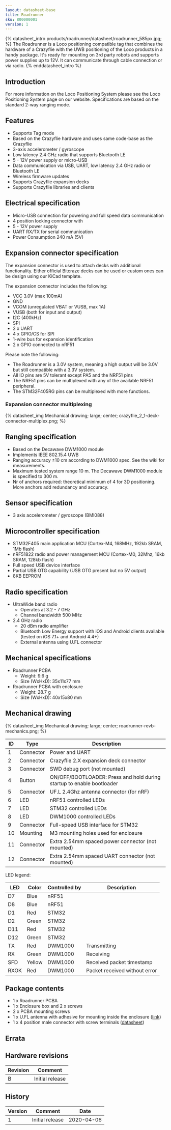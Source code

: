 ```yaml
---
layout: datasheet-base
title: Roadrunner
sku: 800000001
version: 1
---
```


{% datasheet_intro products/roadrunner/datasheet/roadrunner_585px.jpg; %}
The Roadrunner is a Loco positioning compatible tag that combines the hardware of a Crazyflie with the UWB positioning of the Loco products in a handy package. It's ready for mounting on 3rd party robots and supports power supplies up to 12V. It can communicate through cable connection or via radio.
{% enddatasheet_intro %}

## Introduction

For more information on the Loco Positioning System please see the Loco Positioning System page on our website. Specifications are based on the standard 2-way ranging mode.

## Features

* Supports Tag mode
* Based on the Crazyflie hardware and uses same code-base as the Crazyflie
* 3-axis accelerometer / gyroscope
* Low latency 2.4 GHz radio that supports Bluetooth LE
* 5 - 12V power supply or micro-USB
* Data communication via USB, UART, low latency 2.4 GHz radio or Bluetooth LE
* Wireless firmware updates
* Supports Crazyflie expansion decks
* Supports Crazyflie libraries and clients

## Electrical specification

* Micro-USB connection for powering and full speed data communication
* 4 position locking connector with
* 5 - 12V power supply
* UART RX/TX for serial communication
* Power Consumption 240 mA (5V)

## Expansion connector specification

The expansion connector is used to attach decks with additional functionality. Either official Bitcraze decks
can be used or custom ones can be design using our KiCad template.

The expansion connector includes the following:

* VCC 3.0V (max 100mA)
* GND
* VCOM (unregulated VBAT or VUSB, max 1A)
* VUSB (both for input and output)
* I2C (400kHz)
* SPI
* 2 x UART
* 4 x GPIO/CS for SPI
* 1-wire bus for expansion identification
* 2 x GPIO connected to nRF51

Please note the following:

* The Roadrunner is a 3.0V system, meaning a high output will be 3.0V but still compatible with a 3.3V system.
* All IO pins are 5V tolerant except PA5 and the NRF51 pins
* The NRF51 pins can be multiplexed with any of the available NRF51 peripheral.
* The STM32F405RG pins can be multiplexed with more functions.

### Expansion connector multiplexing

{% datasheet_img Mechanical drawing; large; center; crazyflie_2_1-deck-connector-multiplex.png; %}

## Ranging specification

* Based on the Decawave DWM1000 module
* Implements IEEE 802.15.4 UWB
* Ranging accuracy ±10 cm according to DWM1000 spec. See the wiki for measurements.
* Maximum tested system range 10 m. The Decawave DWM1000 module is specified to 300 m.
* Nr of anchors required: theoretical minimum of 4 for 3D positioning. More anchors add redundancy and accuracy.

## Sensor specification

* 3 axis accelerometer / gyroscope (BMI088)

## Microcontroller specification

* STM32F405 main application MCU (Cortex-M4, 168MHz, 192kb SRAM, 1Mb flash)
* nRF51822 radio and power management MCU (Cortex-M0, 32Mhz, 16kb SRAM, 128kb flash)
* Full speed USB device interface
* Partial USB OTG capability (USB OTG present but no 5V output)
* 8KB EEPROM

## Radio specification

* UltraWide band radio
  * Operates at 3.2 - 7 GHz
  * Channel bandwidth 500 MHz
* 2.4 GHz radio
  * 20 dBm radio amplifier
  * Bluetooth Low Energy support with iOS and Android clients available (tested on iOS 7.1+ and Android 4.4+)
  * External antenna using U.FL connector

## Mechanical specifications

* Roadrunner PCBA
  * Weight: 9.6 g
  * Size (WxHxD): 35x11x77 mm
* Roadrunner PCBA with enclosure
  * Weight: 28.7 g
  * Size (WxHxD): 40x15x80 mm

## Mechanical drawing

{% datasheet_img Mechanical drawing; large; center; roadrunner-revb-mechanics.png; %}

| ID | Type | Description |
| -- | ---- | ----------- |
| 1 | Connector | Power and UART |
| 2 | Connector | Crazyflie 2.X expansion deck connector |
| 3 | Connector | SWD debug port (not mounted) |
| 4 | Button | ON/OFF/BOOTLOADER: Press and hold during startup to enable bootloader |
| 5 | Connector | UF.L 2.4Ghz antenna connector (for nRF) |
| 6 | LED | nRF51 controlled LEDs |
| 7 | LED | STM32 controlled LEDs |
| 8 | LED | DWM1000 controlled LEDs |
| 9 | Connector | Full-speed USB interface for STM32 |
| 10 | Mounting | M3 mounting holes used for enclosure |
| 11 | Connector | Extra 2.54mm spaced power connector (not mounted) |
| 12 | Connector | Extra 2.54mm spaced UART connector (not mounted) |

LED legend:

| LED | Color | Controlled by | Description |
| --- | ----- | ------------- | ----------- |
| D7 | Blue | nRF51 |  |
| D8 | Blue | nRF51 |  |
| D1 | Red | STM32 |  |
| D2 | Green | STM32 |  |
| D11 | Red | STM32 |  |
| D12 | Green | STM32 |  |
| TX | Red | DWM1000 | Transmitting |
| RX | Green | DWM1000 | Receiving |
| SFD | Yellow | DWM1000 | Received packet timestamp |
| RXOK | Red | DWM1000 | Packet received without error |

## Package contents

* 1 x Roadrunner PCBA
* 1 x Enclosure box and 2 x screws
* 2 x PCBA mounting screws
* 1 x U.FL antenna with adhesive for mounting inside the enclosure ([link](https://www.inventeksys.com/wifi/wi-fi-antennas/2-4ghz-pcb/))
* 1 x 4 position male connector with screw terminals ([datasheet](https://katalog.we-online.de/em/datasheet/6913611000xx.pdf))

## Errata

## Hardware revisions

| Revision | Comment |
| ------- | ------- |
| B | Initial release |

## History

| Version | Comment | Date |
| ------- | ------- | ---- |
| 1 | Initial release | 2020-04-06 |

